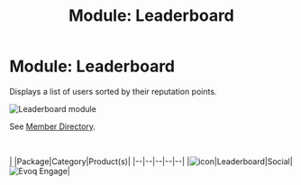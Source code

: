 ﻿---
uid: module-leaderboard
topic: module-leaderboard
locale: en
title: "Module: Leaderboard"
dnneditions: 
dnnversion: 09.02.00
parent-topic: social-modules
related-topics: module-activities,module-activity-stream,module-answers,module-blogs,module-challenges,module-discussions,module-group-directory,module-group-spaces,module-ideas,module-journal,module-latest-challenges,module-member-directory,module-message-center,module-my-status,module-profile-dashboard,module-social-groups,module-related-content,module-social-events,module-social-sharing,module-user-badges,module-wiki
---

# Module: Leaderboard

Displays a list of users sorted by their reputation points.

  

![Leaderboard module](/images/scr-module-Leaderboard.png)

  

See [Member Directory](xref:module-member-directory).

 

|  |Package|Category|Product(s)|
|--|--|--|--|--|
|![icon](/images/ico-module-leaderboard.png)|Leaderboard|Social|![Evoq Engage](/images/ico-evoq-engage.png)|
